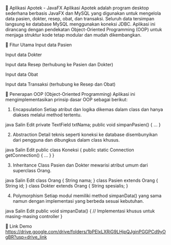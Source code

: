  💊 Aplikasi Apotek - JavaFX
Aplikasi Apotek adalah program desktop sederhana berbasis JavaFX dan MySQL yang digunakan untuk mengelola data pasien, dokter, resep, obat, dan transaksi. Seluruh data tersimpan langsung ke database MySQL menggunakan koneksi JDBC. Aplikasi ini dirancang dengan pendekatan Object-Oriented Programming (OOP) untuk menjaga struktur kode tetap modular dan mudah dikembangkan.

🧩 Fitur Utama
Input data Pasien

Input data Dokter

Input data Resep (terhubung ke Pasien dan Dokter)

Input data Obat

Input data Transaksi (terhubung ke Resep dan Obat)

🧠 Penerapan OOP (Object-Oriented Programming)
Aplikasi ini mengimplementasikan prinsip dasar OOP sebagai berikut:

1. Encapsulation
Setiap atribut dan logika dikemas dalam class dan hanya diakses melalui method tertentu.

java
Salin
Edit
private TextField txtNama;
public void simpanPasien() { ... }

2. Abstraction
Detail teknis seperti koneksi ke database disembunyikan dari pengguna dan dibungkus dalam class khusus.

java
Salin
Edit
public class Koneksi {
    public static Connection getConnection() { ... }
}

3. Inheritance
Class Pasien dan Dokter mewarisi atribut umum dari superclass Orang.

java
Salin
Edit
class Orang { String nama; }
class Pasien extends Orang { String id; }
class Dokter extends Orang { String spesialis; }

4. Polymorphism
Setiap modul memiliki method simpanData() yang sama namun dengan implementasi yang berbeda sesuai kebutuhan.

java
Salin
Edit
public void simpanData() {
    // Implementasi khusus untuk masing-masing controller
}

🎥 Link Demo
https://drive.google.com/drive/folders/1bPElxLXRiG9LHjpQJginPGGPCd9yOgBR?usp=drive_link
